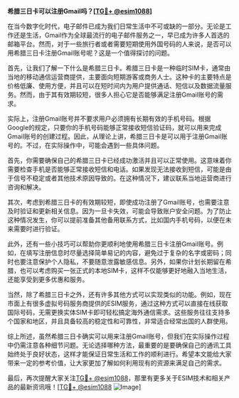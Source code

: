 **希腊三日卡可以注册Gmail吗？[[TG💪+ @esim1088](https://t.me/s/esim1088)]**

在当今数字化时代，电子邮件已成为我们日常生活中不可或缺的一部分。无论是工作还是生活，Gmail作为全球最流行的电子邮件服务之一，早已成为许多人首选的邮箱平台。然而，对于一些旅行者或者需要短期使用外国号码的人来说，是否可以用希腊三日卡注册Gmail账号呢？这是一个值得探讨的问题。

首先，让我们了解一下什么是希腊三日卡。希腊三日卡是一种临时SIM卡，通常由当地的移动通信运营商提供，主要面向短期游客或商务人士。这种卡的主要特点是价格低廉、使用方便，并且可以在短时间内为用户提供通话、短信以及数据流量服务。然而，由于其有效期较短，很多人担心它是否能够满足注册Gmail账号的需求。

实际上，注册Gmail账号并不要求用户必须拥有长期有效的手机号码。根据Google的规定，只要你的手机号码能够正常接收短信验证码，就可以用来完成Gmail账号的创建过程。因此，从理论上讲，希腊三日卡是可以用于注册Gmail账号的。不过，在实际操作中，可能会遇到一些具体问题。

首先，你需要确保自己的希腊三日卡已经成功激活并且可以正常使用。这意味着你需要检查手机是否能够正常接收短信和电话。如果发现无法接收到短信，可能是由于信号不稳定或者其他技术原因导致的。在这种情况下，建议联系当地运营商进行咨询和解决。

其次，考虑到希腊三日卡的有效期较短，即使成功注册了Gmail账号，也需要注意及时验证和更新相关信息。因为一旦卡失效，可能会导致账户安全问题。为了防止这种情况发生，你可以提前准备其他备用联系方式，比如国内手机号码，以便在未来需要时进行验证。

此外，还有一些小技巧可以帮助你更顺利地使用希腊三日卡注册Gmail账号。例如，在填写注册信息时尽量选择简单易记的内容，避免过于复杂的名字或密码；同时也要注意保护个人隐私，不要随意泄露敏感信息。另外，如果你计划长期留在希腊，也可以考虑购买一张正式的本地SIM卡，这样不仅能够更好地融入当地生活，还能享受到更多优惠和服务。

当然，除了希腊三日卡之外，还有许多其他方式可以实现类似的功能。例如，现在市面上有很多虚拟号码服务商提供的ESIM服务，通过这种方式可以直接在线获取国际号码，无需更换实体SIM卡即可轻松搞定海外通信需求。这些服务往往支持多个国家和地区，并且具备较高的稳定性和可靠性，非常适合经常出国的人群使用。

综上所述，虽然希腊三日卡确实可以用来注册Gmail账号，但我们在实际操作过程中仍需注意各种细节问题。无论选择哪种方法，最重要的是要确保自己的通讯工具始终处于良好状态，这样才能保证日常生活和工作的顺利进行。希望本文能给大家带来一定的参考价值，让大家更加了解如何利用现有的资源来满足自己的需求。

最后，再次提醒大家关注[TG💪+ @esim1088](https://t.me/s/esim1088)，那里有更多关于ESIM技术和相关产品的最新资讯哦！[[TG💪+ @esim1088](https://t.me/s/esim1088) ![Image](https://i.postimg.cc/4NQfJmqS/Snipaste-2025-05-13-00-14-12.png)]